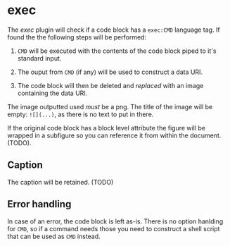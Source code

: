 # exec

The *exec* plugin will check if a code block has a `exec:CMD` language tag. If found the
the following steps will be performed:

1. `CMD` will be executed with the contents of the code block piped to it's standard input.

1. The ouput from `CMD` (if any) will be used to construct a data URI.

1. The code block will then be deleted and *replaced* with an image containing the data URI.

The image outputted used *must* be a png. The title of the image will be empty: `![](...)`, as there
is no text to put in there.

If the original code block has a block level attribute the figure will be wrapped in a subfigure so
you can reference it from within the document. (TODO).

## Caption

The caption will be retained. (TODO)

## Error handling

In case of an error, the code block is left as-is. There is no option hanlding for `CMD`, so if a
command needs those you need to construct a shell script that can be used as `CMD` instead.
